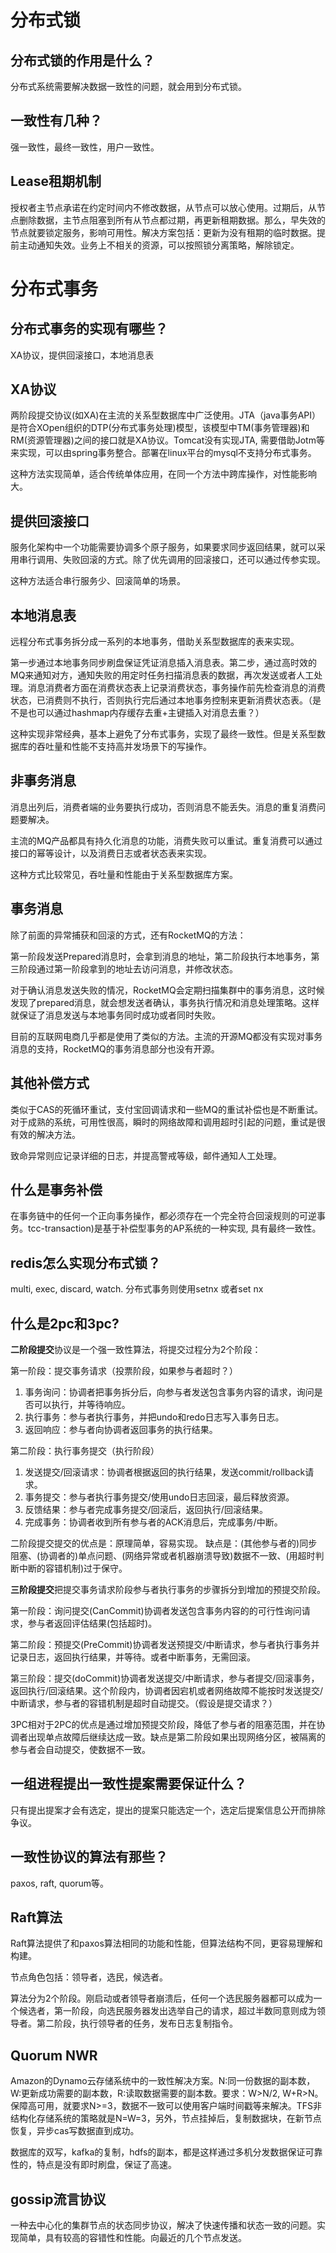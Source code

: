 # 分布式锁



## 分布式锁的作用是什么？

分布式系统需要解决数据一致性的问题，就会用到分布式锁。

## 一致性有几种？

强一致性，最终一致性，用户一致性。

## Lease租期机制

授权者主节点承诺在约定时间内不修改数据，从节点可以放心使用。过期后，从节点删除数据，主节点阻塞到所有从节点都过期，再更新租期数据。那么，早失效的节点就要锁定服务，影响可用性。解决方案包括：更新为没有租期的临时数据。提前主动通知失效。业务上不相关的资源，可以按照锁分离策略，解除锁定。

# 分布式事务

## 分布式事务的实现有哪些？

XA协议，提供回滚接口，本地消息表

## XA协议

两阶段提交协议(如XA)在主流的关系型数据库中广泛使用。JTA（java事务API）是符合XOpen组织的DTP(分布式事务处理)模型，该模型中TM(事务管理器)和RM(资源管理器)之间的接口就是XA协议。Tomcat没有实现JTA, 需要借助Jotm等来实现，可以由spring事务整合。部署在linux平台的mysql不支持分布式事务。

这种方法实现简单，适合传统单体应用，在同一个方法中跨库操作，对性能影响大。

## 提供回滚接口

服务化架构中一个功能需要协调多个原子服务，如果要求同步返回结果，就可以采用串行调用、失败回滚的方式。除了优先调用的回滚接口，还可以通过传参实现。

这种方法适合串行服务少、回滚简单的场景。

## 本地消息表

远程分布式事务拆分成一系列的本地事务，借助关系型数据库的表来实现。

第一步通过本地事务同步刷盘保证凭证消息插入消息表。第二步，通过高时效的MQ来通知对方，通知失败的用定时任务扫描消息表的数据，再次发送或者人工处理。消息消费者方面在消费状态表上记录消费状态，事务操作前先检查消息的消费状态，已消费则不执行，否则执行完后通过本地事务控制来更新消费状态表。（是不是也可以通过hashmap内存缓存去重+主键插入对消息去重？）

这种实现非常经典，基本上避免了分布式事务，实现了最终一致性。但是关系型数据库的吞吐量和性能不支持高并发场景下的写操作。

## 非事务消息
消息出列后，消费者端的业务要执行成功，否则消息不能丢失。消息的重复消费问题要解决。

主流的MQ产品都具有持久化消息的功能，消费失败可以重试。重复消费可以通过接口的幂等设计，以及消费日志或者状态表来实现。

这种方式比较常见，吞吐量和性能由于关系型数据库方案。

## 事务消息

除了前面的异常捕获和回滚的方式，还有RocketMQ的方法：

第一阶段发送Prepared消息时，会拿到消息的地址，第二阶段执行本地事务，第三阶段通过第一阶段拿到的地址去访问消息，并修改状态。

对于确认消息发送失败的情况，RocketMQ会定期扫描集群中的事务消息，这时候发现了prepared消息，就会想发送者确认，事务执行情况和消息处理策略。这样就保证了消息发送与本地事务同时成功或者同时失败。

目前的互联网电商几乎都是使用了类似的方法。主流的开源MQ都没有实现对事务消息的支持，RocketMQ的事务消息部分也没有开源。

## 其他补偿方式

类似于CAS的死循环重试，支付宝回调请求和一些MQ的重试补偿也是不断重试。对于成熟的系统，可用性很高，瞬时的网络故障和调用超时引起的问题，重试是很有效的解决方法。

致命异常则应记录详细的日志，并提高警戒等级，邮件通知人工处理。



## 什么是事务补偿

在事务链中的任何一个正向事务操作，都必须存在一个完全符合回滚规则的可逆事务。tcc-transaction)是基于补偿型事务的AP系统的一种实现, 具有最终一致性。

## redis怎么实现分布式锁？

multi, exec, discard, watch. 分布式事务则使用setnx 或者set nx



## 什么是2pc和3pc?

**二阶段提交**协议是一个强一致性算法，将提交过程分为2个阶段：

第一阶段：提交事务请求（投票阶段，如果参与者超时？）

1. 事务询问：协调者把事务拆分后，向参与者发送包含事务内容的请求，询问是否可以执行，并等待响应。
1. 执行事务：参与者执行事务，并把undo和redo日志写入事务日志。
1. 返回响应：参与者向协调者返回事务的执行结果。

第二阶段：执行事务提交（执行阶段）

1. 发送提交/回滚请求：协调者根据返回的执行结果，发送commit/rollback请求。
1. 事务提交：参与者执行事务提交/使用undo日志回滚，最后释放资源。
1. 反馈结果：参与者完成事务提交/回滚后，返回执行/回滚结果。
1. 完成事务：协调者收到所有参与者的ACK消息后，完成事务/中断。

二阶段提交提交的优点是：原理简单，容易实现。
缺点是：(其他参与者的)同步阻塞、(协调者的)单点问题、(网络异常或者机器崩溃导致)数据不一致、(用超时判断中断的容错机制)过于保守。

**三阶段提交**把提交事务请求阶段参与者执行事务的步骤拆分到增加的预提交阶段。

第一阶段：询问提交(CanCommit)协调者发送包含事务内容的的可行性询问请求，参与者返回评估结果(包括超时)。

第二阶段：预提交(PreCommit)协调者发送预提交/中断请求，参与者执行事务并记录日志，返回执行结果，并等待。或者中断事务，无需回滚。

第三阶段：提交(doCommit)协调者发送提交/中断请求，参与者提交/回滚事务，返回执行/回滚结果。这个阶段内，协调者因宕机或者网络故障不能按时发送提交/中断请求，参与者的容错机制是超时自动提交。（假设是提交请求？）

3PC相对于2PC的优点是通过增加预提交阶段，降低了参与者的阻塞范围，并在协调者出现单点故障后继续达成一致。缺点是第二阶段如果出现网络分区，被隔离的参与者会自动提交，使数据不一致。

## 一组进程提出一致性提案需要保证什么？

只有提出提案才会有选定，提出的提案只能选定一个，选定后提案信息公开而排除争议。

## 一致性协议的算法有那些？

paxos, raft, quorum等。



## Raft算法

Raft算法提供了和paxos算法相同的功能和性能，但算法结构不同，更容易理解和构建。

节点角色包括：领导者，选民，候选者。

算法分为2个阶段。刚启动或者领导者崩溃后，任何一个选民服务器都可以成为一个候选者，第一阶段，向选民服务器发出选举自己的请求，超过半数同意则成为领导者。第二阶段，执行领导者的任务，发布日志复制指令。

## Quorum NWR

Amazon的Dynamo云存储系统中的一致性解决方案。N:同一份数据的副本数，W:更新成功需要的副本数，R:读取数据需要的副本数。要求：W>N/2, W+R>N。保障高可用，就要求N>=3，数据不一致可以使用客户端时间戳等来解决。TFS非结构化存储系统的策略就是N=W=3，另外，节点挂掉后，复制数据块，在新节点恢复，异步cas写数据直到成功。

数据库的双写，kafka的复制，hdfs的副本，都是这样通过多机分发数据保证可靠性的，特点是没有即时刷盘，保证了高速。

## gossip流言协议

一种去中心化的集群节点的状态同步协议，解决了快速传播和状态一致的问题。实现简单，具有较高的容错性和性能。向最近的几个节点发送。

